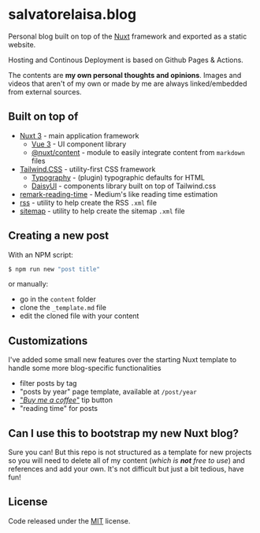 # salvatorelaisa.blog

Personal blog built on top of the [Nuxt](https://v3.nuxtjs.org/) framework and exported as a static website.

Hosting and Continous Deployment is based on Github Pages & Actions.

The contents are **my own personal thoughts and opinions**. Images and videos that aren't of my own or made by me are always linked/embedded from external sources.

## Built on top of

- [Nuxt 3](https://v3.nuxtjs.org/) - main application framework
  - [Vue 3](https://vuejs.org/) - UI component library
  - [@nuxt/content](https://content.nuxtjs.org/) - module to easily integrate content from `markdown` files
- [Tailwind.CSS](https://tailwindcss.com/) - utility-first CSS framework
  - [Typography](https://tailwindcss.com/docs/typography-plugin) - (plugin) typographic defaults for HTML
  - [DaisyUI](https://daisyui.com/) - components library built on top of Tailwind.css
- [remark-reading-time](https://www.npmjs.com/package/remark-reading-time) - Medium's like reading time estimation
- [rss](https://www.npmjs.com/package/rss) - utility to help create the RSS `.xml` file
- [sitemap](https://www.npmjs.com/package/sitemap) - utility to help create the sitemap `.xml` file

## Creating a new post

With an NPM script:

```bash
$ npm run new "post title"
```

or manually:

- go in the `content` folder
- clone the `_template.md` file
- edit the cloned file with your content

## Customizations

I've added some small new features over the starting Nuxt template to handle some more blog-specific functionalities

<!-- - live textual search for posts (_by title and excerpt only_) -->
- filter posts by tag
- "posts by year" page template, available at `/post/year`
- ["_Buy me a coffee_"](https://www.buymeacoffee.com/moebiusmania) tip button
- "reading time" for posts

## Can I use this to bootstrap my new Nuxt blog?

Sure you can! But this repo is not structured as a template for new projects so you will need to delete all of my content (_which is **not** free to use_) and references and add your own. It's not difficult but just a bit tedious, have fun!

## License

Code released under the [MIT](LICENSE) license.
